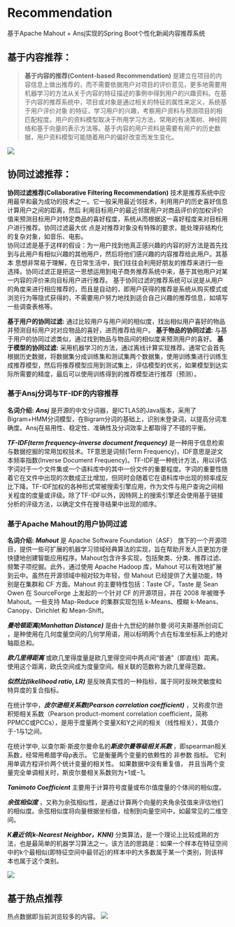 # Recommendation
基于Apache Mahout + Ansj实现的Spring Boot个性化新闻内容推荐系统

## 基于内容推荐： 
 >**基于内容的推荐(Content-based Recommendation)** 是建立在项目的内容信息上做出推荐的，而不需要依据用户对项目的评价意见，更多地需要用机器学习的方法从关于内容的特征描述的事例中得到用户的兴趣资料。在基于内容的推荐系统中，项目或对象是通过相关的特征的属性来定义，系统基于用户评价对象 的特征，学习用户的兴趣，考察用户资料与预测项目的相匹配程度。用户的资料模型取决于所用学习方法，常用的有决策树、神经网络和基于向量的表示方法等。基于内容的用户资料是需要有用户的历史数据，用户资料模型可能随着用户的偏好改变而发生变化。<br>
  
![](https://github.com/ma0otong/Recommendation/blob/master/img/%E5%9F%BA%E4%BA%8E%E5%86%85%E5%AE%B9%E6%8E%A8%E8%8D%90.jpg)

## 协同过滤推荐： 
 **协同过滤推荐(Collaborative Filtering Recommendation)** 技术是推荐系统中应用最早和最为成功的技术之一。它一般采用最近邻技术，利用用户的历史喜好信息计算用户之间的距离，然后 利用目标用户的最近邻居用户对商品评价的加权评价值来预测目标用户对特定商品的喜好程度，系统从而根据这一喜好程度来对目标用户进行推荐。协同过滤最大优 点是对推荐对象没有特殊的要求，能处理非结构化的复杂对象，如音乐、电影。<br>
 协同过滤是基于这样的假设：为一用户找到他真正感兴趣的内容的好方法是首先找到与此用户有相似兴趣的其他用户，然后将他们感兴趣的内容推荐给此用户。其基本 思想非常易于理解，在日常生活中，我们往往会利用好朋友的推荐来进行一些选择。协同过滤正是把这一思想运用到电子商务推荐系统中来，基于其他用户对某一内容的评价来向目标用户进行推荐。
 基于协同过滤的推荐系统可以说是从用户的角度来进行相应推荐的，而且是自动的，即用户获得的推荐是系统从购买模式或浏览行为等隐式获得的，不需要用户努力地找到适合自己兴趣的推荐信息，如填写一些调查表格等。

**基于用户的协同过滤:** 通过比较用户与用户间的相似度，找出相似用户喜好的物品并预测目标用户对对应物品的喜好，进而推荐给用户。 
**基于物品的协同过滤:** 与基于用户的协同过滤类似，通过找到物品与物品间的相似度来预测用户的喜好。 
**基于模型的协同过滤:** 采用机器学习的方法，通过离线计算实现推荐。通常它会首先根据历史数据，将数据集分成训练集和测试集两个数据集，使用训练集进行训练生成推荐模型，然后将推荐模型应用到测试集上，评估模型的优劣，如果模型到达实际所需要的精度，最后可以使用训练得到的推荐模型进行推荐（预测）。 

### 基于Ansj分词与TF-IDF的内容推荐 
**名词介绍:** 
 ***Ansj*** 是开源的中文分词器，是ICTLAS的Java版本，采用了Bigram+HMM分词模型，在Bigram分词的基础上，识别未登录词，以提高分词准确度。Ansj在易用性、稳定性、准确性及分词效率上都取得了不错的平衡。

 ***TF-IDF(term frequency–inverse document frequency)*** 是一种用于信息检索与数据挖掘的常用加权技术。TF意思是词频(Term Frequency)，IDF意思是逆文本频率指数(Inverse Document Frequency)。TF-IDF是一种统计方法，用以评估字词对于一个文件集或一个语料库中的其中一份文件的重要程度。字词的重要性随着它在文件中出现的次数成正比增加，但同时会随着它在语料库中出现的频率成反比下降。TF-IDF加权的各种形式常被搜索引擎应用，作为文件与用户查询之间相关程度的度量或评级。除了TF-IDF以外，因特网上的搜索引擎还会使用基于链接分析的评级方法，以确定文件在搜寻结果中出现的顺序。
  
### 基于Apache Mahout的用户协同过滤 
**名词介绍:**
 ***Mahout*** 是 Apache Software Foundation（ASF） 旗下的一个开源项目，提供一些可扩展的机器学习领域经典算法的实现，旨在帮助开发人员更加方便快捷地创建智能应用程序。Mahout包含许多实现，包括聚类、分类、推荐过滤、频繁子项挖掘。此外，通过使用 Apache Hadoop 库，Mahout 可以有效地扩展到云中。虽然在开源领域中相对较为年轻，但 Mahout 已经提供了大量功能，特别是在集群和 CF 方面。Mahout 的主要特性包括：Taste CF。Taste 是 Sean Owen 在 SourceForge 上发起的一个针对 CF 的开源项目，并在 2008 年被赠予 Mahout。一些支持 Map-Reduce 的集群实现包括 k-Means、模糊 k-Means、Canopy、Dirichlet 和 Mean-Shift。

 ***曼哈顿距离(Manhattan Distance)*** 是由十九世纪的赫尔曼·闵可夫斯基所创词汇 ，是种使用在几何度量空间的几何学用语，用以标明两个点在标准坐标系上的绝对轴距总和。

 ***欧几里得距离*** 或欧几里得度量是欧几里得空间中两点间“普通”（即直线）距离。使用这个距离，欧氏空间成为度量空间。相关联的范数称为欧几里得范数。

 ***似然比(likelihood ratio, LR)*** 是反映真实性的一种指标，属于同时反映灵敏度和特异度的复合指标。

 在统计学中，***皮尔逊相关系数(Pearson correlation coefficient)*** ，又称皮尔逊积矩相关系数（Pearson product-moment correlation coefficient，简称 PPMCC或PCCs），是用于度量两个变量X和Y之间的相关（线性相关），其值介于-1与1之间。

 在统计学中, 以查尔斯·斯皮尔曼命名的***斯皮尔曼等级相关系数*** ，即spearman相关系数，经常用希腊字母ρ表示。 它是衡量两个变量的依赖性的 非参数 指标。 它利用单调方程评价两个统计变量的相关性。 如果数据中没有重复值， 并且当两个变量完全单调相关时，斯皮尔曼相关系数则为+1或−1。

 ***Tanimoto Coefficient*** 主要用于计算符号度量或布尔值度量的个体间的相似度。

 ***余弦相似度*** ，又称为余弦相似性，是通过计算两个向量的夹角余弦值来评估他们的相似度。余弦相似度将向量根据坐标值，绘制到向量空间中，如最常见的二维空间。

 ***K最近邻(k-Nearest Neighbor，KNN)*** 分类算法，是一个理论上比较成熟的方法，也是最简单的机器学习算法之一。该方法的思路是：如果一个样本在特征空间中的k个最相似(即特征空间中最邻近)的样本中的大多数属于某一个类别，则该样本也属于这个类别。
  
  ![](https://github.com/ma0otong/Recommendation/blob/master/img/%E5%8D%8F%E5%90%8C%E8%BF%87%E6%BB%A4%E6%8E%A8%E8%8D%90.jpg)

## 基于热点推荐
 热点数据即当前浏览较多的内容。
![](https://github.com/ma0otong/Recommendation/blob/master/img/%E5%9F%BA%E4%BA%8E%E7%83%AD%E7%82%B9.jpg)
